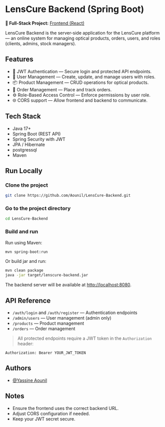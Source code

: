 # LensCure Backend (Spring Boot)  

**🔗 Full-Stack Project:** [Frontend (React)](https://github.com/Aounil/LensCure-Frontend)  

LensCure Backend is the server-side application for the LensCure platform — an online system for managing optical products, orders, users, and roles (clients, admins, stock managers).

## Features

- 🔐 JWT Authentication — Secure login and protected API endpoints.
- 👥 User Management — Create, update, and manage users with roles.
- 📦 Product Management — CRUD operations for optical products.
- 🛒 Order Management — Place and track orders.
- ⚙️ Role-Based Access Control — Enforce permissions by user role.
- 🌐 CORS support — Allow frontend and backend to communicate.

## Tech Stack

- Java 17+
- Spring Boot (REST API)
- Spring Security with JWT
- JPA / Hibernate
- postgressql
- Maven

## Run Locally

### Clone the project

```bash
git clone https://github.com/Aounil/LensCure-Backend.git
```

### Go to the project directory

```bash
cd LensCure-Backend
```


### Build and run

Run using Maven:

```bash
mvn spring-boot:run
```

Or build jar and run:

```bash
mvn clean package
java -jar target/lenscure-backend.jar
```

The backend server will be available at [http://localhost:8080](http://localhost:8080).

## API Reference

- `/auth/login` and `/auth/register` — Authentication endpoints
- `/admin/users` — User management (admin only)
- `/products` — Product management
- `/orders` — Order management

> All protected endpoints require a JWT token in the `Authorization` header:

```
Authorization: Bearer YOUR_JWT_TOKEN
```

## Authors

- [@Yassine Aounil](https://github.com/Aounil)

## Notes

- Ensure the frontend uses the correct backend URL.
- Adjust CORS configuration if needed.
- Keep your JWT secret secure.
